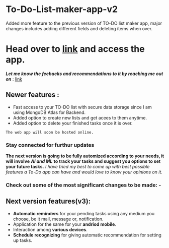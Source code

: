 # To-Do-List-maker-app-v2
Added more feature to the previous version of TO-DO list maker app, major changes includes adding different fields and deleting items when over.

# Head over to [link](https://aqueous-bastion-46128.herokuapp.com/) and access the app.
***Let me know the feebacks and recommendations to it by reaching me out on***  : [link](https://github.com/Anupam0401/Anupam0401)

## Newer features : 
* Fast access to your TO-DO list with secure data storage since I am using MongoDB Atlas for Backend.
* Added option to create new lists and get acees to them anytime.
* Added option to delete your finished tasks once it is over.

` The web app will soon be hosted online. `
### Stay connected for furthur updates 

**The next version is going to be fully automized according to your needs, it will involve** ***AI and ML*** 
**to track your tasks and suggest you options to set your future tasks.** 
*I have tried my best to come up with best possible features a To-Do app can have and would love to know your opinions on it.*

### Check out some of the most significant changes to be made: -

## Next version features(v3):
* **Automatic reminders** for your pending tasks using any medium you choose, be it mail, message or, notification.
* Application for the same for your **andriod mobile**.
* Interaction among **various devices**.
* **Schedule recognizing** for giving automatic recommendation for setting up tasks.
